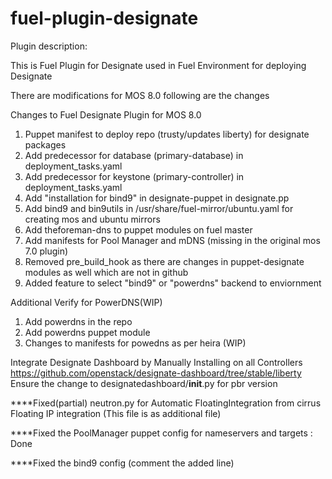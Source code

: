 fuel-plugin-designate
============

Plugin description:

This is Fuel Plugin for Designate used in Fuel Environment for deploying Designate

There are modifications for MOS 8.0 following are the changes 

Changes to Fuel Designate Plugin for MOS 8.0 

1. Puppet manifest to deploy repo (trusty/updates liberty) for designate packages
2. Add predecessor for database (primary-database) in deployment_tasks.yaml
3. Add predecessor for keystone (primary-controller) in deployment_tasks.yaml
4. Add "installation for bind9" in designate-puppet in designate.pp
5. Add bind9 and bin9utils in /usr/share/fuel-mirror/ubuntu.yaml  for creating mos and ubuntu mirrors
6. Add theforeman-dns to puppet modules on fuel master
7. Add manifests for Pool Manager and mDNS (missing in the original mos 7.0 plugin)
8. Removed pre_build_hook as there are changes in puppet-designate modules as well which are not in github
9. Added feature to select "bind9" or "powerdns" backend to enviornment

Additional Verify for PowerDNS(WIP)

1. Add powerdns in the repo
2. Add powerdns puppet module 
3. Changes to manifests for powedns as per heira (WIP)

Integrate Designate Dashboard by Manually Installing on all Controllers
https://github.com/openstack/designate-dashboard/tree/stable/liberty
Ensure the change to designatedashboard/__init__.py for pbr version

****Fixed(partial) neutron.py for Automatic FloatingIntegration from cirrus Floating IP integration (This file is as additional file)

****Fixed the PoolManager puppet config for nameservers and targets : Done

****Fixed the bind9 config (comment the added line)
